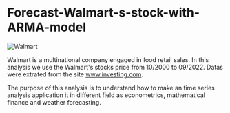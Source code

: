 # Forecast-Walmart-s-stock-with-ARMA-model

![Walmart](https://user-images.githubusercontent.com/104760218/193003075-076c9479-c1ac-4dfd-8337-cac095e5f3bd.jpg)


Walmart is a multinational company engaged in food retail sales. 
In this analysis we use the Walmart's stocks price from 10/2000 to 09/2022. Datas were extrated from the site www.investing.com.

The purpose of this analysis is to understand how to make an time series analysis application it in different field as econometrics, mathematical finance and weather forecasting.

